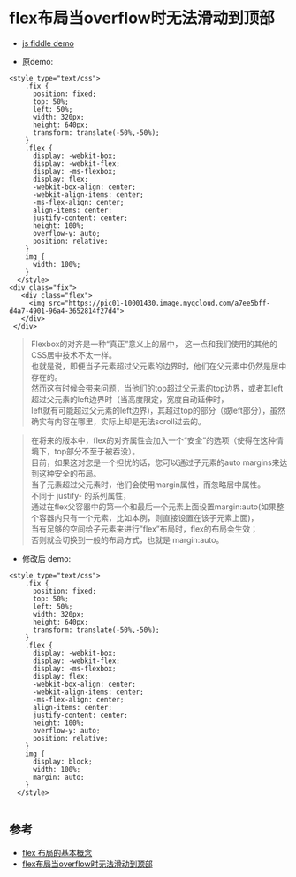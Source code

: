 # flex布局当overflow时无法滑动到顶部

- [js fiddle demo](https://jsfiddle.net/nickday/b8x75hso/1/)


- 原demo: 
```
<style type="text/css">
    .fix {
      position: fixed;
      top: 50%;
      left: 50%;
      width: 320px;
      height: 640px;
      transform: translate(-50%,-50%);
    }
    .flex {
      display: -webkit-box;
      display: -webkit-flex;
      display: -ms-flexbox;
      display: flex;
      -webkit-box-align: center;
      -webkit-align-items: center;
      -ms-flex-align: center;
      align-items: center;
      justify-content: center;
      height: 100%;
      overflow-y: auto;
      position: relative;
    }
    img {
      width: 100%;
    }
  </style>
<div class="fix">
   <div class="flex">
     <img src="https://pic01-10001430.image.myqcloud.com/a7ee5bff-d4a7-4901-96a4-3652814f27d4">
   </div>
 </div>

```

>Flexbox的对齐是一种“真正”意义上的居中， 这一点和我们使用的其他的CSS居中技术不太一样。  
也就是说，即便当子元素超过父元素的边界时，他们在父元素中仍然是居中存在的。  
然而这有时候会带来问题，当他们的top超过父元素的top边界，或者其left超过父元素的left边界时（当高度限定，宽度自动延伸时，  
left就有可能超过父元素的left边界)，其超过top的部分（或left部分），虽然确实有内容在哪里，实际上却是无法scroll过去的。 
 
>在将来的版本中，flex的对齐属性会加入一个“安全”的选项（使得在这种情境下，top部分不至于被吞没）。  
目前，如果这对您是一个担忧的话，您可以通过子元素的auto margins来达到这种安全的布局。  
当子元素超过父元素时，他们会使用margin属性，而忽略居中属性。  
不同于 justify- 的系列属性，  
通过在flex父容器中的第一个和最后一个元素上面设置margin:auto(如果整个容器内只有一个元素，比如本例，则直接设置在该子元素上面)，  
当有足够的空间给子元素来进行”flex”布局时，flex的布局会生效；  
否则就会切换到一般的布局方式，也就是 margin:auto。  

- 修改后 demo:
```
<style type="text/css">
    .fix {
      position: fixed;
      top: 50%;
      left: 50%;
      width: 320px;
      height: 640px;
      transform: translate(-50%,-50%);
    }
    .flex {
      display: -webkit-box;
      display: -webkit-flex;
      display: -ms-flexbox;
      display: flex;
      -webkit-box-align: center;
      -webkit-align-items: center;
      -ms-flex-align: center;
      align-items: center;
      justify-content: center;
      height: 100%;
      overflow-y: auto;
      position: relative;
    }
    img {
      display: block;
      width: 100%;
      margin: auto;
    }
  </style>
  
```

## 参考
- [flex 布局的基本概念](https://developer.mozilla.org/zh-CN/docs/Web/CSS/CSS_Flexible_Box_Layout/Basic_Concepts_of_Flexbox)
- [flex布局当overflow时无法滑动到顶部](http://codingfishman.github.io/2016/05/21/flex%E5%B8%83%E5%B1%80%E5%BD%93overflow%E6%97%B6%E6%97%A0%E6%B3%95%E6%BB%91%E5%8A%A8%E5%88%B0%E9%A1%B6%E9%83%A8/)

